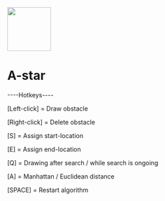 

<img src="https://user-images.githubusercontent.com/100841793/219842929-99f96f6c-646c-482f-b27c-d2720559616c.mp4" width="100">

# A-star

----Hotkeys----

[Left-click] = Draw obstacle

[Right-click] = Delete obstacle

[S] = Assign start-location

[E] = Assign end-location

[Q] = Drawing after search / while search is ongoing

[A] = Manhattan / Euclidean distance

[SPACE] = Restart algorithm

